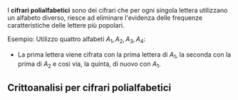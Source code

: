 I **cifrari polialfabetici** sono dei cifrari che per ogni singola lettera utilizzano un alfabeto diverso, riesce ad eliminare l'evidenza delle frequenze caratteristiche delle lettere più popolari.

Esempio: 
Utilizzo quattro alfabeti $A_1,A_2,A_3,A_4$:
- La prima lettera viene cifrata con la prima lettera di $A_1$, la seconda con la prima di $A_2$ e così via, la quinta, di nuovo con $A_1$.

## Crittoanalisi per cifrari polialfabetici